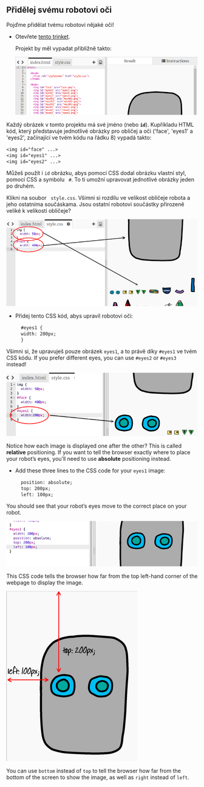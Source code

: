 ## Přidělej svému robotovi oči

Pojďme přidělat tvému robotovi nějaké oči!

+ Otevřete [tento trinket](http://jumpto.cc/web-robot).
    
    Projekt by měl vypadat přibližně takto:
    
    ![screenshot](images/robot-starter.png)

Každý obrázek v tomto projektu má své jméno (nebo **`id`**). Kupříkladu HTML kód, který představuje jednotlivé obrázky pro obličej a oči ('face', 'eyes1' a 'eyes2', začínající ve tvém kódu na řádku 8) vypadá takto:

    <img id="face" ...>
    <img id="eyes1" ...>
    <img id="eyes2" ...>
    

Můžeš použít i `id` obrázku, abys pomocí CSS dodal obrázku vlastní styl, pomocí CSS a symbolu ` #`. To ti umožní upravovat jednotlivé obrázky jeden po druhém.

Klikni na soubor ` style.css`. Všimni si rozdílu ve velikost obličeje robota a jeho ostatníma součáskama. Jsou ostatní robotovi součástky přirozeně veliké k velikosti obličeje?

![screenshot](images/robot-id.png)

+ Přidej tento CSS kód, abys upravil robotovi oči:
    
        #eyes1 {
        width: 200px;
        }
        

Všimni si, že upravuješ pouze obrázek `eyes1`, a to právě díky `#eyes1` ve tvém CSS kódu. If you prefer different eyes, you can use `#eyes2` or `#eyes3` instead!

![screenshot](images/robot-eyes-width.png)

Notice how each image is displayed one after the other? This is called **relative** positioning. If you want to tell the browser exactly where to place your robot’s eyes, you’ll need to use **absolute** positioning instead.

+ Add these three lines to the CSS code for your `eyes1` image:
    
        position: absolute;
        top: 200px;
        left: 100px;
        

You should see that your robot’s eyes move to the correct place on your robot.

![screenshot](images/robot-eyes-position.png)

This CSS code tells the browser how far from the top left-hand corner of the webpage to display the image.

![screenshot](images/robot-eyes-position2.png)

You can use `bottom` instead of `top` to tell the browser how far from the bottom of the screen to show the image, as well as `right` instead of `left`.